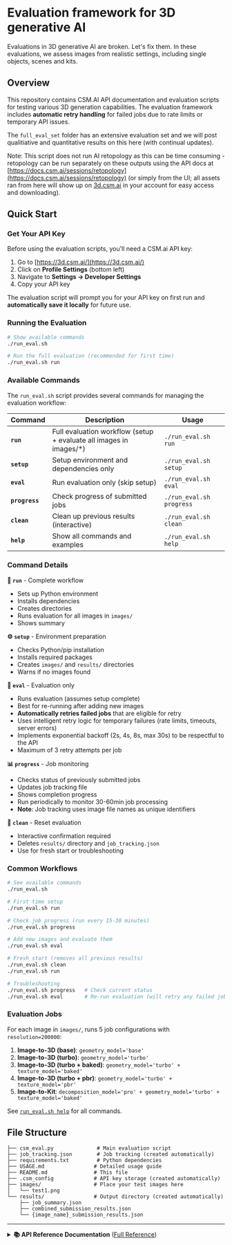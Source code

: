 # Evaluation framework for 3D generative AI

Evaluations in 3D generative AI are broken. Let's fix them. In these evaluations, we assess images from realistic settings, including single objects, scenes and kits.

## Overview

This repository contains CSM.AI API documentation and evaluation scripts for testing various 3D generation capabilities. The evaluation framework includes **automatic retry handling** for failed jobs due to rate limits or temporary API issues. 

The `full_eval_set` folder has an extensive evaluation set and we will post qualitiative and quantitative results on this here (with continual updates).

Note: This script does not run AI retopology as this can be time consuming - retopology can be run separately on these outputs using the API docs at [https://docs.csm.ai/sessions/retopology](https://docs.csm.ai/sessions/retopology) (or simply from the UI; all assets ran from here will show up on [3d.csm.ai](https://3d.csm.ai) in your account for easy access and downloading).

## Quick Start

### Get Your API Key

Before using the evaluation scripts, you'll need a CSM.ai API key:

1. Go to [https://3d.csm.ai/](https://3d.csm.ai/)
2. Click on **Profile Settings** (bottom left)
3. Navigate to **Settings → Developer Settings**
4. Copy your API key

The evaluation script will prompt you for your API key on first run and **automatically save it locally** for future use.

### Running the Evaluation

```bash
# Show available commands
./run_eval.sh

# Run the full evaluation (recommended for first time)
./run_eval.sh run
```

### Available Commands

The `run_eval.sh` script provides several commands for managing the evaluation workflow:

| Command | Description | Usage |
|---------|-------------|-------|
| **`run`** | Full evaluation workflow (setup + evaluate all images in images/*) | `./run_eval.sh run` |
| **`setup`** | Setup environment and dependencies only | `./run_eval.sh setup` |
| **`eval`** | Run evaluation only (skip setup) | `./run_eval.sh eval` |
| **`progress`** | Check progress of submitted jobs | `./run_eval.sh progress` |
| **`clean`** | Clean up previous results (interactive) | `./run_eval.sh clean` |
| **`help`** | Show all commands and examples | `./run_eval.sh help` |

### Command Details

**🚀 `run`** - Complete workflow
- Sets up Python environment  
- Installs dependencies
- Creates directories
- Runs evaluation for all images in `images/`
- Shows summary

**⚙️ `setup`** - Environment preparation
- Checks Python/pip installation
- Installs required packages
- Creates `images/` and `results/` directories
- Warns if no images found

**🎯 `eval`** - Evaluation only
- Runs evaluation (assumes setup complete)
- Best for re-running after adding new images
- **Automatically retries failed jobs** that are eligible for retry
- Uses intelligent retry logic for temporary failures (rate limits, timeouts, server errors)
- Implements exponential backoff (2s, 4s, 8s, max 30s) to be respectful to the API
- Maximum of 3 retry attempts per job

**📊 `progress`** - Job monitoring  
- Checks status of previously submitted jobs
- Updates job tracking file
- Shows completion progress
- Run periodically to monitor 30-60min job processing
- **Note**: Job tracking uses image file names as unique identifiers

**🧹 `clean`** - Reset evaluation
- Interactive confirmation required
- Deletes `results/` directory and `job_tracking.json`
- Use for fresh start or troubleshooting

### Common Workflows

```bash
# See available commands
./run_eval.sh

# First time setup
./run_eval.sh run

# Check job progress (run every 15-30 minutes)  
./run_eval.sh progress

# Add new images and evaluate them
./run_eval.sh eval

# Fresh start (removes all previous results)
./run_eval.sh clean
./run_eval.sh run

# Troubleshooting
./run_eval.sh progress   # Check current status
./run_eval.sh eval       # Re-run evaluation (will retry any failed jobs automatically)
```

### Evaluation Jobs

For each image in `images/`, runs 5 job configurations with `resolution=200000`:

1. **Image-to-3D (base)**: `geometry_model='base'`
2. **Image-to-3D (turbo)**: `geometry_model='turbo'` 
3. **Image-to-3D (turbo + baked)**: `geometry_model='turbo' + texture_model='baked'`
4. **Image-to-3D (turbo + pbr)**: `geometry_model='turbo' + texture_model='pbr'`
5. **Image-to-Kit**: `decomposition_model='pro' + geometry_model='turbo' + texture_model='baked'`
<!-- 6. **Chat-to-3D**: Re-prompt image for better pose, then Image-to-3D -->

See [`run_eval.sh help`](run_eval.sh) for all commands.

## File Structure

```
├── csm_eval.py              # Main evaluation script
├── job_tracking.json        # Job tracking (created automatically)
├── requirements.txt         # Python dependencies
├── USAGE.md                # Detailed usage guide
├── README.md               # This file
├── .csm_config             # API key storage (created automatically)
├── images/                 # Place your test images here
│   └── test1.png
└── results/                # Output directory (created automatically)
    ├── job_summary.json
    ├── combined_submission_results.json
    └── {image_name}_submission_results.json
```

---

<details>
<summary><strong>📚 API Reference Documentation</strong> (<a href="https://docs.csm.ai">Full Reference</a>)</summary>

### Image-to-3D

Convert a single image into a 3D model.

**Endpoint**: `POST https://api.csm.ai/v3/sessions/`

**JavaScript Example**:
```javascript
const url = 'https://api.csm.ai/v3/sessions/';
const options = {
	method: 'POST',
	headers: {'x-api-key': '123', 'Content-Type': 'application/json'},
	body: '{"type":"image_to_3d","input":{"image":"https://picsum.photos/200/300.jpg"}}'
};

try {
	const response = await fetch(url, options);
	const data = await response.json();
	console.log(data);
} catch (error) {
	console.error(error);
}
```

**Response Example**:
```json
{
  "_id": "SESSION_XXXXXXXXX_XXXXXXXX",
  "user_id": "XXXXXXXXXXXXXXXXXX",
  "status": "incomplete",
  "type": "image_to_3d",
  "input": {
    "image": {
      "_id": "ASSET_XXXXXXXXXX_XXXXXXX",
      "name": "",
      "status": "complete",
      "type": "image",
      "data": {
        "image_url": "https://example.com/image.jpg"
      }
    },
    "model": "sculpt",
    "settings": {
      "geometry_model": "base",
      "texture_model": "none",
      "topology": "tris",
      "resolution": 100000,
      "symmetry": "off",
      "scaled_bbox": [-1, -1, -1],
      "preserve_aspect_ratio": false,
      "pivot_point": [0, -0.5, 0]
    }
  },
  "output": {
    "segmented_image_url": "",
    "meshes": [
      {
        "_id": "ASSET_XXXXXXXXXX_XXXXXXX",
        "name": "",
        "status": "incomplete",
        "type": "mesh",
        "data": {
          "image_url": "",
          "glb_url": "",
          "obj_url": "",
          "fbx_url": "",
          "usdz_url": ""
        }
      }
    ]
  }
}
```

### Check Session Status

Monitor job progress and retrieve results when complete.

**Endpoint**: `GET https://api.csm.ai/v3/sessions/{session_id}`

**Parameters**:
- `session_id` (string, required): The session ID returned from session creation (starts with `SESSION_`)

**JavaScript Example**:
```javascript
const url = 'https://api.csm.ai/v3/sessions/{session_id}';
const options = {
	method: 'GET',
	headers: {'x-api-key': '123', 'Content-Type': 'application/json'}
};

try {
	const response = await fetch(url, options);
	const data = await response.json();
	console.log(data);
} catch (error) {
	console.error(error);
}
```

**Complete Response Example**:
```json
{
  "_id": "SESSION_XXXXXXXXX_XXXXXXXX",
  "user_id": "XXXXXXXXXXXXXXXXXX",
  "status": "complete",
  "type": "image_to_3d",
  "input": {
    "image": {
      "_id": "ASSET_XXXXXXXXXX_XXXXXXX",
      "name": "",
      "status": "complete",
      "type": "image",
      "data": {
        "image_url": "https://example.com/image.jpg"
      }
    },
    "num_variations": 1,
    "manual_segmentation": false,
    "model": "sculpt",
    "settings": {
      "geometry_model": "base",
      "texture_model": "none",
      "topology": "tris",
      "resolution": 100000,
      "symmetry": "off",
      "scaled_bbox": [-1, -1, -1],
      "preserve_aspect_ratio": false,
      "pivot_point": [0, -0.5, 0]
    }
  },
  "output": {
    "segmented_image_url": "https://example.com/segmented_image.png",
    "meshes": [
      {
        "_id": "ASSET_XXXXXXXXXX_XXXXXXX",
        "name": "",
        "status": "complete",
        "type": "mesh",
        "data": {
          "image_url": "https://example.com/image.jpg",
          "glb_url": "https://example.com/glb.glb",
          "obj_url": "https://example.com/obj.obj",
          "fbx_url": "https://example.com/fbx.fbx",
          "usdz_url": "https://example.com/usdz.usdz"
        }
      }
    ]
  }
}
```

### Image-to-Kit

Convert an image into multiple 3D parts/components.

**Endpoint**: `POST https://api.csm.ai/v3/sessions/`

**JavaScript Example**:
```javascript
const url = 'https://api.csm.ai/v3/sessions/';
const options = {
	method: 'POST',
	headers: {'x-api-key': '123', 'Content-Type': 'application/json'},
	body: '{"type":"image_to_kit","input":{"image":"https://example.com/image.png","model":"sculpt","settings":{"geometry_model":"base","texture_model":"baked"}}}'
};

try {
	const response = await fetch(url, options);
	const data = await response.json();
	console.log(data);
} catch (error) {
	console.error(error);
}
```

**Response Example**:
```json
{
  "_id": "SESSION_XXXXXXXXX_XXXXXXXX",
  "user_id": "XXXXXXXXXXXXXXXXXX",
  "status": "incomplete",
  "type": "image_to_kit",
  "input": {
    "image": {
      "_id": "ASSET_XXXXXXXXXX_XXXXXXX",
      "name": "",
      "status": "complete",
      "type": "image",
      "data": {
        "image_url": "https://example.com/image.jpg"
      }
    },
    "model": "sculpt",
    "settings": {
      "geometry_model": "base",
      "texture_model": "none",
      "topology": "tris",
      "resolution": 100000,
      "symmetry": "off",
      "scaled_bbox": [-1, -1, -1],
      "preserve_aspect_ratio": false,
      "pivot_point": [0, -0.5, 0]
    }
  },
  "output": {
    "part_images": [],
    "part_meshes": []
  }
}
```

### Chat-to-3D

Generate improved images through conversational prompts, then convert to 3D.

**Endpoint**: `POST https://api.csm.ai/v3/sessions`

**Request Body**:
```json
{
  "type": "chat_to_3d",
  "messages": [
    {
      "type": "user_prompt",
      "message": "...",
      "images": ["data:base64image", "https://...", "ASSET_xxxxxx"]
    }
  ]
}
```

**Response Example**:
```json
{
    "_id": "SESSION_1749141784_4235795",
    "user_id": "65dcd034c42248b5b1c48ddf",
    "status": "incomplete",
    "created_at": "2025-06-05T16:43:05.143Z",
    "updated_at": "2025-06-05T16:43:05.143Z",
    "type": "chat_to_3d",
    "messages": [
        {
            "_id": "CHAT_MSG_1749141785_5708367",
            "created_at": "2025-06-05T16:43:05.143Z",
            "message": "give me a 3/4 3d asset view of this",
            "type": "user_prompt",
            "context": null,
            "images": [
                {
                    "_id": "ASSET_1749141784_1360252",
                    "user_id": "65dcd034c42248b5b1c48ddf",
                    "name": "",
                    "parent_path": "/",
                    "status": "complete",
                    "jobs": [],
                    "created_at": "2025-06-05T16:43:05.076Z",
                    "updated_at": "2025-06-05T16:43:05.076Z",
                    "type": "image",
                    "data": {
                        "small_image_url": "",
                        "medium_image_url": "",
                        "image_url": "https://rawcapture.blob.core.windows.net/uploaded/ASSET_1749141784_1360252/input.png?sp=rcwl&st=2022-06-24T16:05:30Z&se=2025-07-17T00:05:30Z&spr=https&sv=2021-06-08&sr=c&sig=OQKXCAQ7akLUp%2BPxLdTplV3Bz0OTUadK9huuNe%2FJ3%2Fs%3D"
                    }
                }
            ]
        },
        {
            "_id": "CHAT_MSG_1749141785_1664595",
            "created_at": "2025-06-05T16:43:05.143Z",
            "type": "image_generation",
            "images": [
                {
                    "prompt": "give me a 3/4 3d asset view of this",
                    "asset": {
                        "_id": "ASSET_1749141785_6005361",
                        "user_id": "65dcd034c42248b5b1c48ddf",
                        "name": "",
                        "session_id": "SESSION_1749141784_4235795",
                        "parent_path": "/",
                        "status": "incomplete",
                        "jobs": [
                            {
                                "_id": "JOB_1749141785_7377593",
                                "display_type": "image_generation",
                                "status": "in_progress"
                            }
                        ],
                        "created_at": "2025-06-05T16:43:05.090Z",
                        "updated_at": "2025-06-05T16:43:05.090Z",
                        "type": "image",
                        "data": {
                            "small_image_url": "",
                            "medium_image_url": "",
                            "image_url": ""
                        }
                    }
                }
            ]
        }
    ]
}
```

**Note**: Wait for status to be `complete`, then use `messages[1].images[0].asset._id` as the `input.image` in subsequent Image-to-3D calls.

</details>
